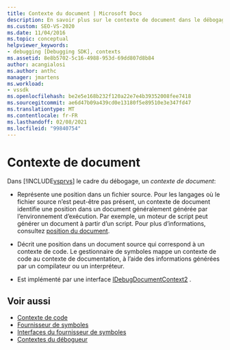 ```yaml
---
title: Contexte du document | Microsoft Docs
description: En savoir plus sur le contexte de document dans le débogage Visual Studio, qui représente une position dans un fichier source ou une position dans un document source pour un contexte de code.
ms.custom: SEO-VS-2020
ms.date: 11/04/2016
ms.topic: conceptual
helpviewer_keywords:
- debugging [Debugging SDK], contexts
ms.assetid: 8e8b5702-5c16-4988-953d-69dd807d8b84
author: acangialosi
ms.author: anthc
manager: jmartens
ms.workload:
- vssdk
ms.openlocfilehash: be2e5e168b232f120a22e7e4b39352008fee7418
ms.sourcegitcommit: ae6d47b09a439cd0e13180f5e89510e3e347fd47
ms.translationtype: MT
ms.contentlocale: fr-FR
ms.lasthandoff: 02/08/2021
ms.locfileid: "99840754"
---
```

# <a name="document-context"></a>Contexte de document
Dans [!INCLUDE[vsprvs](../../code-quality/includes/vsprvs_md.md)] le cadre du débogage, un *contexte de document*:

- Représente une position dans un fichier source. Pour les langages où le fichier source n’est peut-être pas présent, un contexte de document identifie une position dans un document généralement générée par l’environnement d’exécution. Par exemple, un moteur de script peut générer un document à partir d’un script. Pour plus d’informations, consultez [position du document](../../extensibility/debugger/document-position.md).

- Décrit une position dans un document source qui correspond à un contexte de code. Le gestionnaire de symboles mappe un contexte de code au contexte de documentation, à l’aide des informations générées par un compilateur ou un interpréteur.

- Est implémenté par une interface [IDebugDocumentContext2](../../extensibility/debugger/reference/idebugdocumentcontext2.md) .

## <a name="see-also"></a>Voir aussi
- [Contexte de code](../../extensibility/debugger/code-context.md)
- [Fournisseur de symboles](../../extensibility/debugger/symbol-provider.md)
- [Interfaces du fournisseur de symboles](../../extensibility/debugger/reference/symbol-provider-interfaces.md)
- [Contextes du débogueur](../../extensibility/debugger/debugger-contexts.md)
